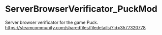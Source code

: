 # ServerBrowserVerificator_PuckMod
Server browser verificator for the game Puck.
https://steamcommunity.com/sharedfiles/filedetails/?id=3577320778
